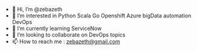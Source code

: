 - 👋 Hi, I’m @zebazeth
- 👀 I’m interested in Python Scala Go Openshift Azure bigData automation DevOps
- 🌱 I’m currently learning ServiceNow
- 💞️ I’m looking to collaborate on DevOps topics
- 📫 How to reach me : zebazeth@gmail.com

<!---
zebazeth/zebazeth is a ✨ special ✨ repository because its `README.md` (this file) appears on your GitHub profile.
You can click the Preview link to take a look at your changes.
--->
